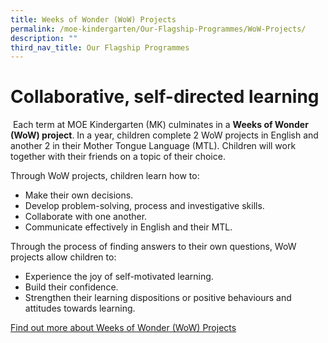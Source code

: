 ```yaml
---
title: Weeks of Wonder (WoW) Projects
permalink: /moe-kindergarten/Our-Flagship-Programmes/WoW-Projects/
description: ""
third_nav_title: Our Flagship Programmes
---
```

# Collaborative, self-directed learning
![]()
Each term at MOE Kindergarten (MK) culminates in a **Weeks of Wonder (WoW) project**. In a year, children complete 2 WoW projects in English and another 2 in their Mother Tongue Language (MTL). Children will work together with their friends on a topic of their choice.

Through WoW projects, children learn how to:

*   Make their own decisions.
*   Develop problem-solving, process and investigative skills.
*   Collaborate with one another.
*   Communicate effectively in English and their MTL.

Through the process of finding answers to their own questions, WoW projects allow children to:

*   Experience the joy of self-motivated learning.
*   Build their confidence.
*   Strengthen their learning dispositions or positive behaviours and attitudes towards learning.

[Find out more about Weeks of Wonder (WoW) Projects](https://drive.google.com/file/d/1HpCdzPeL-lhEP5mLSlCplZKuhtClWvRV/view?usp=share_link)